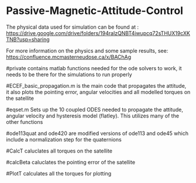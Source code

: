 # Passive-Magnetic-Attitude-Control
The physical data used for simulation can be found at : https://drive.google.com/drive/folders/194ralzQNBT4iwupcq72sTHUX19cXKTNB?usp=sharing

For more information on the physics and some sample results, see: https://confluence.mcmasterneudose.ca/x/BAChAg

#private contains matlab functions needed for the ode solvers to work, it needs to be there for the simulations to run properly

#ECEF_basic_propagation.m is the main code that propagates the attitude, it also plots the pointing error, angular velocities and all modelled torques on the satellite

#eqset.m Sets up the 10 coupled ODES needed to propagate the attitude, angular velocity and hysteresis model (flatley). This utilizes many of the other functions

#ode113quat and ode420 are modified versions of ode113  and ode45 which include a normalization step for the quaternions

#CalcT caluclates all torques on the satellite

#calcBeta caluclates the pointing error of the satellite

#PlotT calculates all the torques for plotting
